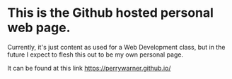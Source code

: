 # This is the Github hosted personal web page. 

Currently, it's just content as used for a Web Development class, but in the future I expect to flesh this out to be my own personal page.

It can be found at this link https://perrywarner.github.io/
